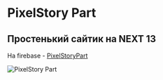 # PixelStory Part

## Простенький сайтик на NEXT 13

На firebase - [PixelStoryPart](https://pixelstory-web.web.app/)

![PixelStory Part](https://ltdfoto.ru/images/2023/07/14/OPTY431-KOPIY-1.jpg)
